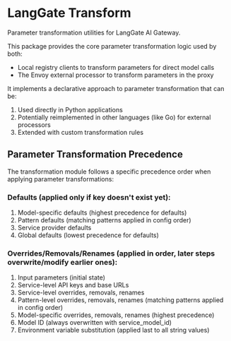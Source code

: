 # LangGate Transform

Parameter transformation utilities for LangGate AI Gateway.

This package provides the core parameter transformation logic used by both:
- Local registry clients to transform parameters for direct model calls
- The Envoy external processor to transform parameters in the proxy

It implements a declarative approach to parameter transformation that can be:
1. Used directly in Python applications
2. Potentially reimplemented in other languages (like Go) for external processors
3. Extended with custom transformation rules

## Parameter Transformation Precedence

The transformation module follows a specific precedence order when applying parameter transformations:

### Defaults (applied only if key doesn't exist yet):
1. Model-specific defaults (highest precedence for defaults)
2. Pattern defaults (matching patterns applied in config order)
3. Service provider defaults
4. Global defaults (lowest precedence for defaults)

### Overrides/Removals/Renames (applied in order, later steps overwrite/modify earlier ones):
1. Input parameters (initial state)
2. Service-level API keys and base URLs
3. Service-level overrides, removals, renames
4. Pattern-level overrides, removals, renames (matching patterns applied in config order)
5. Model-specific overrides, removals, renames (highest precedence)
6. Model ID (always overwritten with service_model_id)
7. Environment variable substitution (applied last to all string values)
